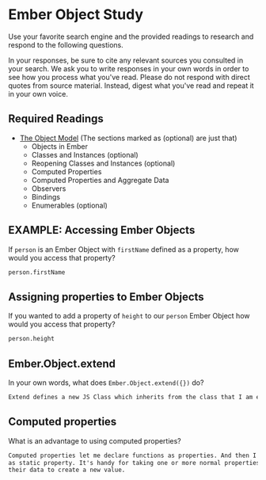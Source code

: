 # Ember Object Study

Use your favorite search engine and the provided readings to research and
respond to the following questions.

In your responses, be sure to cite any relevant sources you consulted in your
search. We ask you to write responses in your own words in order to see how you
process what you've read. Please do not respond with direct quotes from source
material. Instead, digest what you've read and repeat it in your own voice.

## Required Readings

-   [The Object Model](https://guides.emberjs.com/v2.11.0/object-model/) (The sections marked as (optional) are just that)
    - Objects in Ember
    - Classes and Instances (optional)
    - Reopening Classes and Instances (optional)
    - Computed Properties
    - Computed Properties and Aggregate Data
    - Observers
    - Bindings
    - Enumerables (optional)

## EXAMPLE: Accessing Ember Objects

If `person` is an Ember Object with `firstName` defined as a property, how would you access that property?

```md
person.firstName
```

## Assigning properties to Ember Objects

If you wanted to add a property of `height` to our `person` Ember Object how would you access that property?

```md
person.height
```

## Ember.Object.extend

In your own words, what does `Ember.Object.extend({})` do?

```md
Extend defines a new JS Class which inherits from the class that I am extending but does not create an instance of that class as create() does.
```

## Computed properties

What is an advantage to using computed properties?

```md
Computed properties let me declare functions as properties. And then I can use it
as static property. It's handy for taking one or more normal properties and transforming
their data to create a new value.
```
